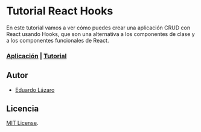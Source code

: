 # Tutorial React Hooks

En este tutorial vamos a ver cómo puedes crear una aplicación CRUD con React usando Hooks, que son una alternativa a los componentes de clase y a los componentes funcionales de React.

### [Aplicación](https://edulazaro.github.io/tutorial-react-hooks/) | [Tutorial](https://www.neoguias.com/tutorial-react-hooks/)

## Autor

- [Eduardo Lázaro](https://www.neoguias.com)

## Licencia

[MIT License](LICENSE).